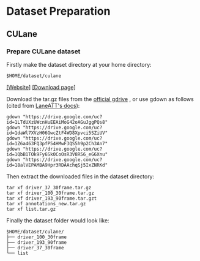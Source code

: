 
# Dataset Preparation

## CULane

### Prepare CULane dataset
Firstly make the dataset directory at your home directory:
```
$HOME/dataset/culane
```

[\[Website\]](https://xingangpan.github.io/projects/CULane.html)
[\[Download page\]](https://drive.google.com/open?id=1mSLgwVTiaUMAb4AVOWwlCD5JcWdrwpvu)

Download the tar.gz files from the [official gdrive](https://drive.google.com/open?id=1mSLgwVTiaUMAb4AVOWwlCD5JcWdrwpvu)
, or use gdown as follows (cited from [LaneATT's docs](https://github.com/lucastabelini/LaneATT/blob/main/DATASETS.md#culane)):

```
gdown "https://drive.google.com/uc?id=1LTdUXzUWcnHuEEAiMoG42oAGuJggPQs8"
gdown "https://drive.google.com/uc?id=1daWl7XVzH06GwcZtF4WD8Xpvci5SZiUV"
gdown "https://drive.google.com/uc?id=1Z6a463FQ3pfP54HMwF3QS5h9p2Ch3An7"
gdown "https://drive.google.com/uc?id=1QbB1TOk9Fy6Sk0CoOsR3V8R56_eG6Xnu"
gdown "https://drive.google.com/uc?id=18alVEPAMBA9Hpr3RDAAchqSj5IxZNRKd"
```
Then extract the downloaded files in the dataset directory:
```
tar xf driver_37_30frame.tar.gz
tar xf driver_100_30frame.tar.gz
tar xf driver_193_90frame.tar.gzt
tar xf annotations_new.tar.gz
tar xf list.tar.gz
```
Finally the dataset folder would look like:
```
$HOME/dataset/culane/
├── driver_100_30frame
├── driver_193_90frame
├── driver_37_30frame
└── list
```


